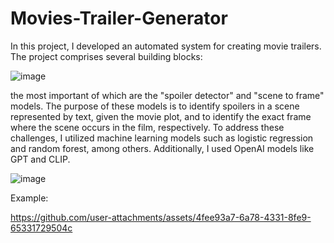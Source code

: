 # Movies-Trailer-Generator
In this project, I developed an automated system for creating movie trailers. The project comprises several building blocks:

![image](https://github.com/user-attachments/assets/30654fb8-1ad4-4445-a688-eeebc53d675c)


the most important of which are the "spoiler detector" and "scene to frame" models. The purpose of these models is to identify spoilers in a scene represented by text, given the movie plot, and to identify the exact frame where the scene occurs in the film, respectively. To address these challenges, I utilized machine learning models such as logistic regression and random forest, among others. Additionally, I used OpenAI models like GPT and CLIP.

![image](https://github.com/user-attachments/assets/f04822e9-44b3-4b6d-b063-d8f0a5f0e350)


Example: 

https://github.com/user-attachments/assets/4fee93a7-6a78-4331-8fe9-65331729504c

